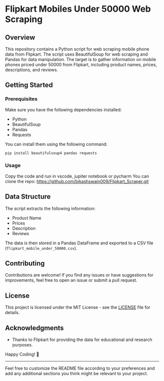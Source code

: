 # Flipkart Mobiles Under 50000 Web Scraping

## Overview

This repository contains a Python script for web scraping mobile phone data from Flipkart. The script uses BeautifulSoup for web scraping and Pandas for data manipulation. The target is to gather information on mobile phones priced under 50000 from Flipkart, including product names, prices, descriptions, and reviews.

## Getting Started

### Prerequisites

Make sure you have the following dependencies installed:

- Python
- BeautifulSoup
- Pandas
- Requests

You can install them using the following command:

```bash
pip install beautifulsoup4 pandas requests
```

### Usage
Copy the code and run in vscode, jupiter notebook or pycharm
You can clone the repo: 
https://github.com/bikashswain009/Flipkart_Scraper.git

## Data Structure

The script extracts the following information:

- Product Name
- Prices
- Description
- Reviews

The data is then stored in a Pandas DataFrame and exported to a CSV file (`flipkart_mobile_under_50000.csv`).

## Contributing

Contributions are welcome! If you find any issues or have suggestions for improvements, feel free to open an issue or submit a pull request.

## License

This project is licensed under the MIT License - see the [LICENSE](LICENSE) file for details.

## Acknowledgments

- Thanks to Flipkart for providing the data for educational and research purposes.

Happy Coding! 🚀

---

Feel free to customize the README file according to your preferences and add any additional sections you think might be relevant to your project.
